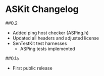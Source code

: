 ASKit Changelog
===============
##0.2
- Added ping host checker (ASPing.h)
- Updated all headers and adjusted license
- SenTestKit test harnesses
	- ASPing tests implemented

##0.1a
- First public release